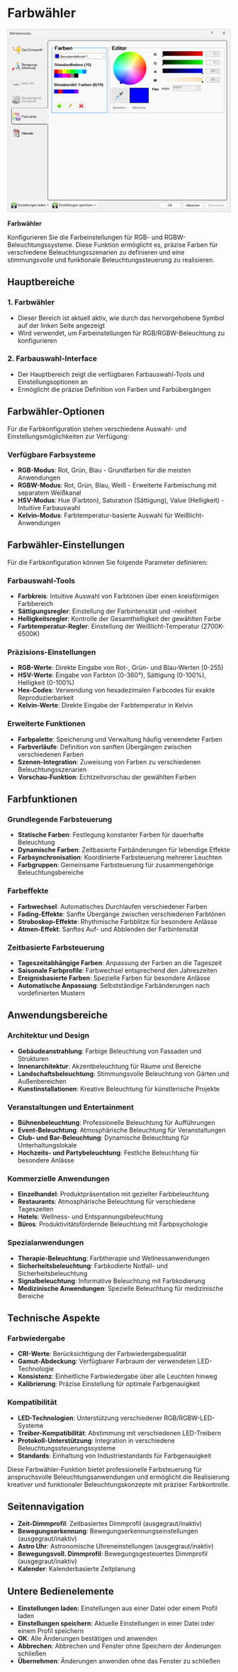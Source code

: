 # Farbwähler

![Farbwähler](farbwaehler.png)

**Farbwähler**

Konfigurieren Sie die Farbeinstellungen für RGB- und RGBW-Beleuchtungssysteme. Diese Funktion ermöglicht es, präzise Farben für verschiedene Beleuchtungsszenarien zu definieren und eine stimmungsvolle und funktionale Beleuchtungssteuerung zu realisieren.

## Hauptbereiche

### 1. Farbwähler

- Dieser Bereich ist aktuell aktiv, wie durch das hervorgehobene Symbol auf der linken Seite angezeigt
- Wird verwendet, um Farbeinstellungen für RGB/RGBW-Beleuchtung zu konfigurieren

### 2. Farbauswahl-Interface

- Der Hauptbereich zeigt die verfügbaren Farbauswahl-Tools und Einstellungsoptionen an
- Ermöglicht die präzise Definition von Farben und Farbübergängen

## Farbwähler-Optionen

Für die Farbkonfiguration stehen verschiedene Auswahl- und Einstellungsmöglichkeiten zur Verfügung:

### Verfügbare Farbsysteme
- **RGB-Modus**: Rot, Grün, Blau - Grundfarben für die meisten Anwendungen
- **RGBW-Modus**: Rot, Grün, Blau, Weiß - Erweiterte Farbmischung mit separatem Weißkanal
- **HSV-Modus**: Hue (Farbton), Saturation (Sättigung), Value (Helligkeit) - Intuitive Farbauswahl
- **Kelvin-Modus**: Farbtemperatur-basierte Auswahl für Weißlicht-Anwendungen

## Farbwähler-Einstellungen

Für die Farbkonfiguration können Sie folgende Parameter definieren:

### Farbauswahl-Tools
- **Farbkreis**: Intuitive Auswahl von Farbtönen über einen kreisförmigen Farbbereich
- **Sättigungsregler**: Einstellung der Farbintensität und -reinheit
- **Helligkeitsregler**: Kontrolle der Gesamthelligkeit der gewählten Farbe
- **Farbtemperatur-Regler**: Einstellung der Weißlicht-Temperatur (2700K-6500K)

### Präzisions-Einstellungen
- **RGB-Werte**: Direkte Eingabe von Rot-, Grün- und Blau-Werten (0-255)
- **HSV-Werte**: Eingabe von Farbton (0-360°), Sättigung (0-100%), Helligkeit (0-100%)
- **Hex-Codes**: Verwendung von hexadezimalen Farbcodes für exakte Reproduzierbarkeit
- **Kelvin-Werte**: Direkte Eingabe der Farbtemperatur in Kelvin

### Erweiterte Funktionen
- **Farbpalette**: Speicherung und Verwaltung häufig verwendeter Farben
- **Farbverläufe**: Definition von sanften Übergängen zwischen verschiedenen Farben
- **Szenen-Integration**: Zuweisung von Farben zu verschiedenen Beleuchtungsszenarien
- **Vorschau-Funktion**: Echtzeitvorschau der gewählten Farben

## Farbfunktionen

### Grundlegende Farbsteuerung
- **Statische Farben**: Festlegung konstanter Farben für dauerhafte Beleuchtung
- **Dynamische Farben**: Zeitbasierte Farbänderungen für lebendige Effekte
- **Farbsynchronisation**: Koordinierte Farbsteuerung mehrerer Leuchten
- **Farbgruppen**: Gemeinsame Farbsteuerung für zusammengehörige Beleuchtungsbereiche

### Farbeffekte
- **Farbwechsel**: Automatisches Durchlaufen verschiedener Farben
- **Fading-Effekte**: Sanfte Übergänge zwischen verschiedenen Farbtönen
- **Stroboskop-Effekte**: Rhythmische Farbblitze für besondere Anlässe
- **Atmen-Effekt**: Sanftes Auf- und Abblenden der Farbintensität

### Zeitbasierte Farbsteuerung
- **Tageszeitabhängige Farben**: Anpassung der Farben an die Tageszeit
- **Saisonale Farbprofile**: Farbwechsel entsprechend den Jahreszeiten
- **Ereignisbasierte Farben**: Spezielle Farben für besondere Anlässe
- **Automatische Anpassung**: Selbstständige Farbänderungen nach vordefinierten Mustern

## Anwendungsbereiche

### Architektur und Design
- **Gebäudeanstrahlung**: Farbige Beleuchtung von Fassaden und Strukturen
- **Innenarchitektur**: Akzentbeleuchtung für Räume und Bereiche
- **Landschaftsbeleuchtung**: Stimmungsvolle Beleuchtung von Gärten und Außenbereichen
- **Kunstinstallationen**: Kreative Beleuchtung für künstlerische Projekte

### Veranstaltungen und Entertainment
- **Bühnenbeleuchtung**: Professionelle Beleuchtung für Aufführungen
- **Event-Beleuchtung**: Atmosphärische Beleuchtung für Veranstaltungen
- **Club- und Bar-Beleuchtung**: Dynamische Beleuchtung für Unterhaltungslokale
- **Hochzeits- und Partybeleuchtung**: Festliche Beleuchtung für besondere Anlässe

### Kommerzielle Anwendungen
- **Einzelhandel**: Produktpräsentation mit gezielter Farbbeleuchtung
- **Restaurants**: Atmosphärische Beleuchtung für verschiedene Tageszeiten
- **Hotels**: Wellness- und Entspannungsbeleuchtung
- **Büros**: Produktivitätsfördernde Beleuchtung mit Farbpsychologie

### Spezialanwendungen
- **Therapie-Beleuchtung**: Farbtherapie und Wellnessanwendungen
- **Sicherheitsbeleuchtung**: Farbkodierte Notfall- und Sicherheitsbeleuchtung
- **Signalbeleuchtung**: Informative Beleuchtung mit Farbkodierung
- **Medizinische Anwendungen**: Spezielle Beleuchtung für medizinische Bereiche

## Technische Aspekte

### Farbwiedergabe
- **CRI-Werte**: Berücksichtigung der Farbwiedergabequalität
- **Gamut-Abdeckung**: Verfügbarer Farbraum der verwendeten LED-Technologie
- **Konsistenz**: Einheitliche Farbwiedergabe über alle Leuchten hinweg
- **Kalibrierung**: Präzise Einstellung für optimale Farbgenauigkeit

### Kompatibilität
- **LED-Technologien**: Unterstützung verschiedener RGB/RGBW-LED-Systeme
- **Treiber-Kompatibilität**: Abstimmung mit verschiedenen LED-Treibern
- **Protokoll-Unterstützung**: Integration in verschiedene Beleuchtungssteuerungssysteme
- **Standards**: Einhaltung von Industriestandards für Farbgenauigkeit

Diese Farbwähler-Funktion bietet professionelle Farbsteuerung für anspruchsvolle Beleuchtungsanwendungen und ermöglicht die Realisierung kreativer und funktionaler Beleuchtungskonzepte mit präziser Farbkontrolle.

## Seitennavigation

- **Zeit-Dimmprofil**: Zeitbasiertes Dimmprofil (ausgegraut/inaktiv)
- **Bewegungserkennung**: Bewegungserkennungseinstellungen (ausgegraut/inaktiv)
- **Astro Uhr**: Astronomische Uhreneinstellungen (ausgegraut/inaktiv)
- **Bewegungsvoll. Dimmprofil**: Bewegungsgesteuertes Dimmprofil (ausgegraut/inaktiv)
- **Kalender**: Kalenderbasierte Zeitplanung

## Untere Bedienelemente

- **Einstellungen laden**: Einstellungen aus einer Datei oder einem Profil laden
- **Einstellungen speichern**: Aktuelle Einstellungen in einer Datei oder einem Profil speichern
- **OK**: Alle Änderungen bestätigen und anwenden
- **Abbrechen**: Abbrechen und Fenster ohne Speichern der Änderungen schließen
- **Übernehmen**: Änderungen anwenden ohne das Fenster zu schließen